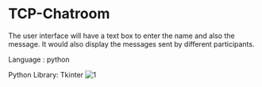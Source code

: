 # TCP-Chatroom

The user interface will have a text box to enter the name and also the message. It would also display the messages sent by different participants.

Language : python

Python Library: Tkinter
![1](https://user-images.githubusercontent.com/48254905/117945401-e9a80380-b32b-11eb-843e-8af79d914758.png)
